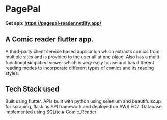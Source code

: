 # PagePal

#### Get app: https://pagepal-reader.netlify.app/

## A Comic reader flutter app.

A third-party client service based application which extracts comics from multiple sites and is provided to the user all at one place.
Also has a multi-functional simplified viewer which is very easy to use and has different reading modes to incorporate different types of comics and its reading styles.

## Tech Stack used
Built using flutter. 
APIs built with python using selenium and beautifulsoup for scraping, flask as API framework and deployed on AWS EC2.
Database implemented using SQLite.#   C o m i c _ R e a d e r  
 